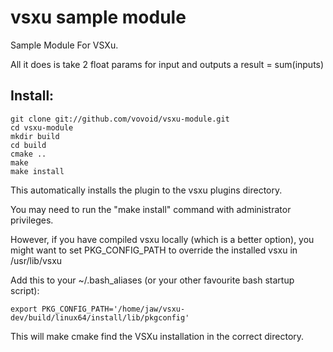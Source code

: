 vsxu sample module
==================

Sample Module For VSXu.

All it does is take 2 float params for input and outputs a result = sum(inputs)

Install:
---

    git clone git://github.com/vovoid/vsxu-module.git
    cd vsxu-module
    mkdir build
    cd build
    cmake ..
    make
    make install

This automatically installs the plugin to the vsxu plugins directory.

You may need to run the "make install" command with administrator privileges.

However, if you have compiled vsxu locally (which is a better option), 
you might want to set PKG_CONFIG_PATH to override the installed vsxu in
/usr/lib/vsxu

Add this to your ~/.bash_aliases (or your other favourite bash startup script):

    export PKG_CONFIG_PATH='/home/jaw/vsxu-dev/build/linux64/install/lib/pkgconfig'

This will make cmake find the VSXu installation in the correct directory.